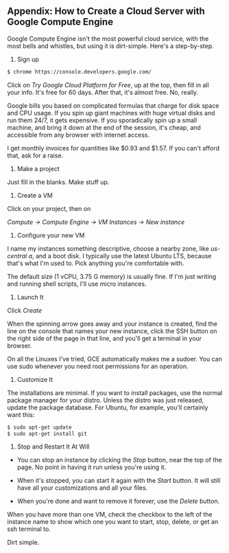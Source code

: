 ## Appendix: How to Create a Cloud Server with Google Compute Engine

Google Compute Engine isn't the most powerful cloud service, with the most bells and whistles, but using it is dirt-simple.
Here's a step-by-step.

1. Sign up

  ``` bash
  $ chrome https://console.developers.google.com/
  ```

  Click on *Try Google Cloud Platform for Free*, up at the top,
  then fill in all your info.
  It's free for 60 days. After that, it's almost free.
  No, really.

  Google bills you based on complicated formulas that charge for disk space and CPU usage.
  If you spin up giant machines with huge virtual disks and run them 24/7, it gets expensive.
  If you sporadically spin up a small machine, and bring it down at the end of the session, it's cheap, and accessible from any browser with internet access.

  I get monthly invoices for quantities like $0.93 and $1.57.
  If you can't afford that, ask for a raise.

1. Make a project

  Just fill in the blanks. Make stuff up.

1. Create a VM

  Click on your project, then on

  *Compute -> Compute Engine -> VM Instances -> New instance*

1. Configure your new VM

  I name my instances something descriptive, choose a nearby zone, like *us-central a*, and a boot disk.
  I typically use the latest Ubuntu LTS, because that's what I'm used to.
  Pick anything you're comfortable with.

  The default size (1 vCPU, 3.75 G memory) is usually fine.
  If I'm just writing and running shell scripts, I'll use micro instances.

1. Launch It

  Click *Create*

  When the spinning arrow goes away and your instance is created,
  find the line on the console that names your new instance,
  click the SSH button on the right side of the page in that line, and you'll get a terminal in your browser.

  On all the Linuxes I've tried, GCE automatically makes me a sudoer.
  You can use sudo whenever you need root permissions for an operation.

1. Customize It

  The installations are minimal. If you want to install packages, use the normal package manager for your distro.
  Unless the distro was just released, update the package database. For Ubuntu, for example, you'll certainly want this:

  ``` bash
  $ sudo apt-get update
  $ sudo apt-get install git
  ```

1. Stop and Restart It At Will

  - You can stop an instance by clicking the *Stop* button, near the top of the page. No point in having it run unless you're using it.

  - When it's stopped, you can start it again with the *Start* button. It will still have all your customizations and all your files.

  - When you're done and want to remove it forever, use the *Delete* button.

When you have more than one VM, check the checkbox to the left of the instance name to show which one you want to start, stop, delete, or get an ssh terminal to.

Dirt simple.
